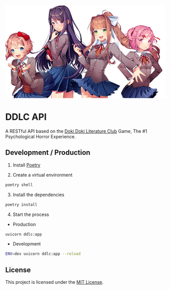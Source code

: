 <div align="center">
  <img src="./assets/banner.png" />
</div>

# DDLC API

A RESTful API based on the [Doki Doki Literature Club](https://ddlc.moe) Game,
The #1 Psychological Horror Experience.

## Development / Production

1. Install [Poetry](https://python-poetry.org)

2. Create a virtual environment

```sh
poetry shell
```

3. Install the dependencies

```sh
poetry install
```

4. Start the process

- Production

```sh
uvicorn ddlc:app
```

- Development

```sh
ENV=dev uvicorn ddlc:app --reload
```

## License

This project is licensed under the [MIT License](./license).
